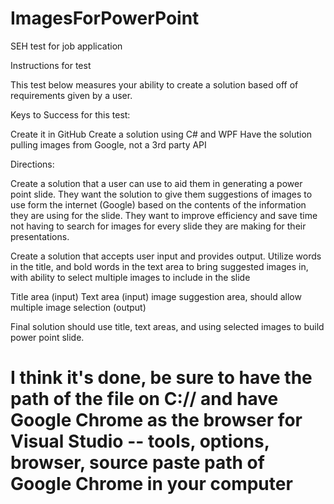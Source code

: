 # ImagesForPowerPoint
SEH test for job application

Instructions for test

This test below measures your ability to create a solution based off of requirements given by a user.

 

Keys to Success for this test:

Create it in GitHub
Create a solution using C# and WPF
Have the solution pulling images from Google, not a 3rd party API
 

Directions:

Create a solution that a user can use to aid them in generating a power point slide. They want the solution to give them suggestions of images to use form the internet (Google) based on the contents of the information they are using for the slide. They want to improve efficiency and save time not having to search for images for every slide they are making for their presentations.

Create a solution that accepts user input and provides output. Utilize words in the title, and bold words in the text area to bring suggested images in, with ability to select multiple images to include in the slide

Title area (input)
Text area (input)
image suggestion area, should allow multiple image selection (output)
 

Final solution should use title, text areas, and using selected images to build power point slide.


# I think it's done, be sure to have the path of the file on C:// and have Google Chrome as the browser for Visual Studio -- tools, options, browser, source paste path of Google Chrome in your computer
